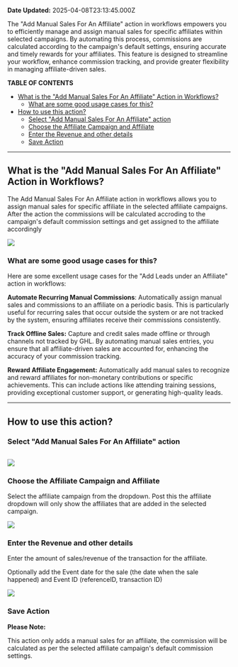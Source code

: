 **Date Updated:** 2025-04-08T23:13:45.000Z

The "Add Manual Sales For An Affiliate" action in workflows empowers you to efficiently manage and assign manual sales for specific affiliates within selected campaigns. By automating this process, commissions are calculated according to the campaign's default settings, ensuring accurate and timely rewards for your affiliates. This feature is designed to streamline your workflow, enhance commission tracking, and provide greater flexibility in managing affiliate-driven sales.

  
**TABLE OF CONTENTS**

* [What is the "Add Manual Sales For An Affiliate" Action in Workflows?](#What-is-the-)  
   * [What are some good usage cases for this?](#What-are-some-good-usage-cases-for-this?)
* [How to use this action?](#How-to-use-this-action?)  
   * [Select "Add Manual Sales For An Affiliate" action](#Select-)  
   * [Choose the Affiliate Campaign and Affiliate](#Choose-the-Affiliate-Campaign-and-Affiliate)  
   * [Enter the Revenue and other details](#Enter-the-Revenue-and-other-details)  
   * [Save Action](#Save-Action)

---

## **What is the "Add Manual Sales For An Affiliate" Action in Workflows?**

The Add Manual Sales For An Affiliate action in workflows allows you to assign manual sales for specific affiliate in the selected affiliate campaigns. After the action the commissions will be calculated accroding to the campaign's default commission settings and get assigned to the affiliate accordingly

![](https://s3.amazonaws.com/cdn.freshdesk.com/data/helpdesk/attachments/production/155027979857/original/jfGz0tJNjp7ekdlcpBZ9Oln3WAoQS2WROg.png?1718955077)

  
###   

### **What are some good usage cases for this?**

Here are some excellent usage cases for the "Add Leads under an Affiliate" action in workflows:

  
**Automate Recurring Manual Commissions**: Automatically assign manual sales and commissions to an affiliate on a periodic basis. This is particularly useful for recurring sales that occur outside the system or are not tracked by the system, ensuring affiliates receive their commissions consistently.

  
**Track Offline Sales:** Capture and credit sales made offline or through channels not tracked by GHL. By automating manual sales entries, you ensure that all affiliate-driven sales are accounted for, enhancing the accuracy of your commission tracking.

  
**Reward Affiliate Engagement:** Automatically add manual sales to recognize and reward affiliates for non-monetary contributions or specific achievements. This can include actions like attending training sessions, providing exceptional customer support, or generating high-quality leads.

  
---

## **How to use this action?**

### **Select "Add Manual Sales For An Affiliate" action**

## ![](https://s3.amazonaws.com/cdn.freshdesk.com/data/helpdesk/attachments/production/155027979904/original/icVm0rWmKYcir6523JvIHbP3BYDO1bcFMQ.png?1718955110)

### **Choose the Affiliate Campaign and Affiliate**

Select the affiliate campaign from the dropdown. Post this the affiliate dropdown will only show the affiliates that are added in the selected campaign.

![](https://s3.amazonaws.com/cdn.freshdesk.com/data/helpdesk/attachments/production/155027980002/original/n9alMPIimEYVn_tXhRl44OrcsDJdLJNsNA.png?1718955203)

  
### **Enter the Revenue and other details**

Enter the amount of sales/revenue of the transaction for the affiliate.

Optionally add the Event date for the sale (the date when the sale happened) and Event ID (referenceID, transaction ID)

![](https://s3.amazonaws.com/cdn.freshdesk.com/data/helpdesk/attachments/production/155027980127/original/YXF9XqJMhoAhNCp-O8R-MGnS5uBkW1ePfg.png?1718955306)

  
### **Save Action**

  
**Please Note:**

This action only adds a manual sales for an affiliate, the commission will be calculated as per the selected affiliate campaign's default commission settings.

  